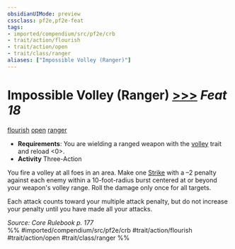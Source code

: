 ```yaml
---
obsidianUIMode: preview
cssclass: pf2e,pf2e-feat
tags:
- imported/compendium/src/pf2e/crb
- trait/action/flourish
- trait/action/open
- trait/class/ranger
aliases: ["Impossible Volley (Ranger)"]
---
```

# Impossible Volley (Ranger)  [>>>](chapter-9-playing-the-game.md#Actions "Three-Action") *Feat 18*  
[flourish](flourish.md)  [open](open.md)  [ranger](rules/traits/ranger.md)  

- **Requirements**: You are wielding a ranged weapon with the [volley](volley.md) trait and reload <0>.
- **Activity** Three-Action

You fire a volley at all foes in an area. Make one [Strike](strike.md) with a –2 penalty against each enemy within a 10-foot-radius burst centered at or beyond your weapon's volley range. Roll the damage only once for all targets.

Each attack counts toward your multiple attack penalty, but do not increase your penalty until you have made all your attacks.

*Source: Core Rulebook p. 177*  
%% #imported/compendium/src/pf2e/crb #trait/action/flourish #trait/action/open #trait/class/ranger %%